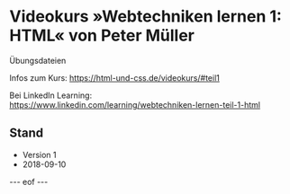 # Videokurs »Webtechniken lernen 1: HTML« von Peter Müller  
Übungsdateien 

Infos zum Kurs: 
https://html-und-css.de/videokurs/#teil1

Bei LinkedIn Learning:  
https://www.linkedin.com/learning/webtechniken-lernen-teil-1-html

## Stand
- Version 1 
- 2018-09-10 

--- eof --- 